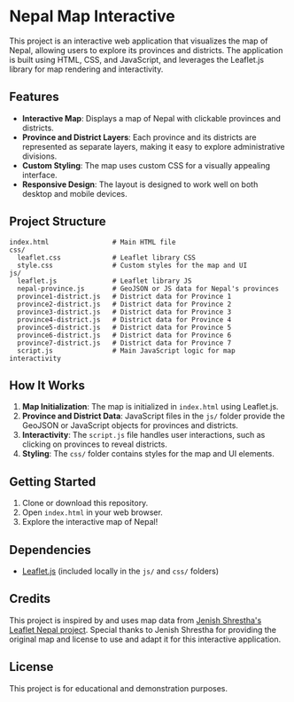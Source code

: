 # Nepal Map Interactive

This project is an interactive web application that visualizes the map of Nepal, allowing users to explore its provinces and districts. The application is built using HTML, CSS, and JavaScript, and leverages the Leaflet.js library for map rendering and interactivity.

## Features

- **Interactive Map**: Displays a map of Nepal with clickable provinces and districts.
- **Province and District Layers**: Each province and its districts are represented as separate layers, making it easy to explore administrative divisions.
- **Custom Styling**: The map uses custom CSS for a visually appealing interface.
- **Responsive Design**: The layout is designed to work well on both desktop and mobile devices.

## Project Structure

```
index.html                # Main HTML file
css/
  leaflet.css             # Leaflet library CSS
  style.css               # Custom styles for the map and UI
js/
  leaflet.js              # Leaflet library JS
  nepal-province.js       # GeoJSON or JS data for Nepal's provinces
  province1-district.js   # District data for Province 1
  province2-district.js   # District data for Province 2
  province3-district.js   # District data for Province 3
  province4-district.js   # District data for Province 4
  province5-district.js   # District data for Province 5
  province6-district.js   # District data for Province 6
  province7-district.js   # District data for Province 7
  script.js               # Main JavaScript logic for map interactivity
```

## How It Works

1. **Map Initialization**: The map is initialized in `index.html` using Leaflet.js.
2. **Province and District Data**: JavaScript files in the `js/` folder provide the GeoJSON or JavaScript objects for provinces and districts.
3. **Interactivity**: The `script.js` file handles user interactions, such as clicking on provinces to reveal districts.
4. **Styling**: The `css/` folder contains styles for the map and UI elements.

## Getting Started

1. Clone or download this repository.
2. Open `index.html` in your web browser.
3. Explore the interactive map of Nepal!

## Dependencies

- [Leaflet.js](https://leafletjs.com/) (included locally in the `js/` and `css/` folders)

## Credits

This project is inspired by and uses map data from [Jenish Shrestha's Leaflet Nepal project](https://jenishshrestha.github.io/leaflet-nepal/). Special thanks to Jenish Shrestha for providing the original map and license to use and adapt it for this interactive application.

## License

This project is for educational and demonstration purposes.
